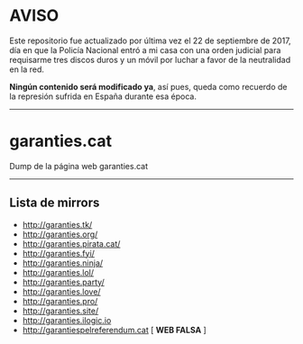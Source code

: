 # AVISO

Este repositorio fue actualizado por última vez el 22 de septiembre de 2017, día en que la Policía Nacional entró a mi casa con una orden judicial para requisarme tres discos duros y un móvil por luchar a favor de la neutralidad en la red.

**Ningún contenido será modificado ya**, así pues, queda como recuerdo de la represión sufrida en España durante esa época.

---

# garanties.cat
Dump de la página web garanties.cat

---

## Lista de mirrors

* http://garanties.tk/
* http://garanties.org/
* http://garanties.pirata.cat/
* http://garanties.fyi/
* http://garanties.ninja/
* http://garanties.lol/
* http://garanties.party/
* http://garanties.love/
* http://garanties.pro/
* http://garanties.site/
* http://garanties.ilogic.io
* http://garantiespelreferendum.cat [ **WEB FALSA** ]
